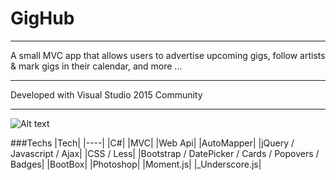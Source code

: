 # GigHub

---

A small MVC app that allows users to advertise upcoming gigs, follow artists & mark gigs in their calendar, and more ...

---

Developed with Visual Studio 2015 Community

---

![Alt text](https://github.com/Apollo013/GigHub/blob/master/GugHub/Images/GigHubMain.jpg?raw=true "Title")


###Techs
|Tech|
|----|
|C#|
|MVC|
|Web Api|
|AutoMapper|
|jQuery / Javascript / Ajax|
|CSS / Less|
|Bootstrap / DatePicker / Cards / Popovers / Badges|
|BootBox|
|Photoshop|
|Moment.js|
|_Underscore.js|

